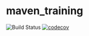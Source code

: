 # maven_training
![Build Status](https://github.com/Ninja07-95/maven_training/workflows/main/badge.svg)
[![codecov](https://codecov.io/gh/Ninja07-95/maven_training/branch/main/graph/badge.svg)](https://codecov.io/gh/Ninja07-95/maven_training)
